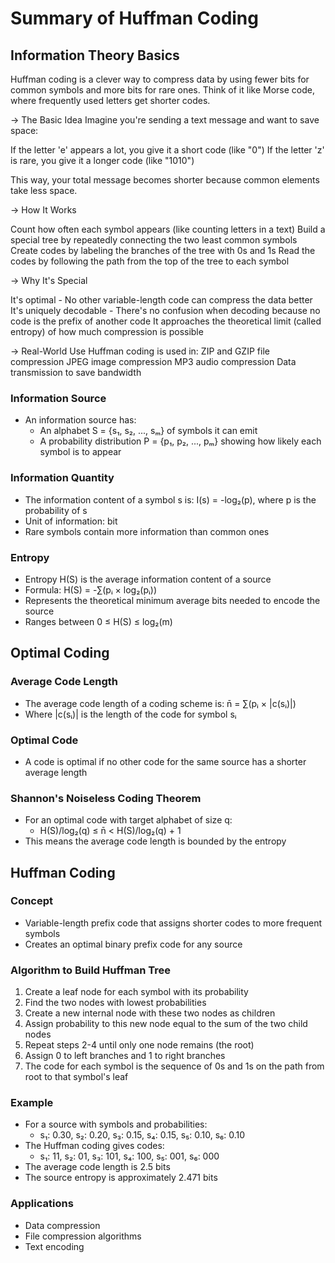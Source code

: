 # Summary of Huffman Coding

## Information Theory Basics

Huffman coding is a clever way to compress data by using fewer bits for common symbols and more bits for rare ones. Think of it like Morse code, where frequently used letters get shorter codes.

-> The Basic Idea
Imagine you're sending a text message and want to save space:

If the letter 'e' appears a lot, you give it a short code (like "0")
If the letter 'z' is rare, you give it a longer code (like "1010")

This way, your total message becomes shorter because common elements take less space.

-> How It Works

Count how often each symbol appears (like counting letters in a text)
Build a special tree by repeatedly connecting the two least common symbols
Create codes by labeling the branches of the tree with 0s and 1s
Read the codes by following the path from the top of the tree to each symbol

-> Why It's Special

It's optimal - No other variable-length code can compress the data better
It's uniquely decodable - There's no confusion when decoding because no code is the prefix of another code
It approaches the theoretical limit (called entropy) of how much compression is possible

-> Real-World Use
Huffman coding is used in:
  ZIP and GZIP file compression
  JPEG image compression
  MP3 audio compression
  Data transmission to save bandwidth

### Information Source
- An information source has:
  - An alphabet S = {s₁, s₂, ..., sₘ} of symbols it can emit
  - A probability distribution P = {p₁, p₂, ..., pₘ} showing how likely each symbol is to appear

### Information Quantity
- The information content of a symbol s is: I(s) = -log₂(p), where p is the probability of s
- Unit of information: bit
- Rare symbols contain more information than common ones

### Entropy
- Entropy H(S) is the average information content of a source
- Formula: H(S) = -∑(pᵢ × log₂(pᵢ))
- Represents the theoretical minimum average bits needed to encode the source
- Ranges between 0 ≤ H(S) ≤ log₂(m)

## Optimal Coding

### Average Code Length
- The average code length of a coding scheme is: n̄ = ∑(pᵢ × |c(sᵢ)|)
- Where |c(sᵢ)| is the length of the code for symbol sᵢ

### Optimal Code
- A code is optimal if no other code for the same source has a shorter average length

### Shannon's Noiseless Coding Theorem
- For an optimal code with target alphabet of size q:
  - H(S)/log₂(q) ≤ n̄ < H(S)/log₂(q) + 1
- This means the average code length is bounded by the entropy

## Huffman Coding

### Concept
- Variable-length prefix code that assigns shorter codes to more frequent symbols
- Creates an optimal binary prefix code for any source

### Algorithm to Build Huffman Tree
1. Create a leaf node for each symbol with its probability
2. Find the two nodes with lowest probabilities
3. Create a new internal node with these two nodes as children
4. Assign probability to this new node equal to the sum of the two child nodes
5. Repeat steps 2-4 until only one node remains (the root)
6. Assign 0 to left branches and 1 to right branches
7. The code for each symbol is the sequence of 0s and 1s on the path from root to that symbol's leaf

### Example
- For a source with symbols and probabilities:
  - s₁: 0.30, s₂: 0.20, s₃: 0.15, s₄: 0.15, s₅: 0.10, s₆: 0.10
- The Huffman coding gives codes:
  - s₁: 11, s₂: 01, s₃: 101, s₄: 100, s₅: 001, s₆: 000
- The average code length is 2.5 bits
- The source entropy is approximately 2.471 bits

### Applications
- Data compression
- File compression algorithms
- Text encoding